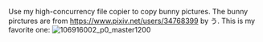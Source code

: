 Use my high-concurrency file copier to copy bunny pictures.
The bunny pirctures are from https://www.pixiv.net/users/34768399 by う.
This is my favorite one: 
![106916002_p0_master1200](https://github.com/YC-G/python-high-concurrency-file-copier/assets/38597041/5a78e4ea-f0d3-410f-b6bf-1b8f0d6d8ad1)
